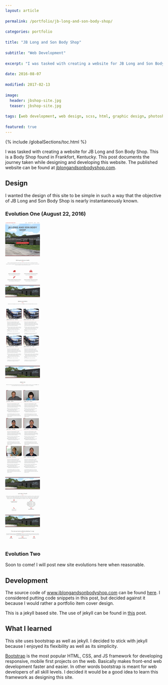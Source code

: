 ```yaml
---
layout: article

permalink: /portfolio/jb-long-and-son-body-shop/

categories: portfolio

title: "JB Long and Son Body Shop"

subtitle: "Web Development"

excerpt: "I was tasked with creating a website for JB Long and Son Body Shop. This post documents the journey."

date: 2016-08-07

modified: 2017-02-13

image: 
  header: jbshop-site.jpg
  teaser: jbshop-site.jpg
  
tags: [web development, web design, scss, html, graphic design, photoshop]

featured: true
---
```

{% include /globalSections/toc.html %}

I was tasked with creating a website for JB Long and Son Body Shop. This is a Body Shop found in Frankfort, Kentucky. This post documents the journey taken while designing and developing this website. The published website can be found at <a class="fancyLink" href="http://www.jblongandsonbodyshop.com" target="_blank">jblongandsonbodyshop.com</a>.

## Design
I wanted the design of this site to be simple in such a way that the objective of JB Long and Son Body Shop is nearly instantaneously known.

### Evolution One (August 22, 2016)

<div class="scroll-box">
    <img src="/images/post-jb-long-site-evo/site-evo1.jpg">
</div>

### Evolution Two
Soon to come! I will post new site evolutions here when reasonable.

## Development
The source code of www.jblongandsonbodyshop.com can be found <a class="fancyLink" href="https://github.com/mtlong29/JBShop_Site" target="_blank">here</a>. I considered putting code snippets in this post, but decided against it because I would rather a portfolio item cover design. 

This is a jekyll based site. The use of jekyll can be found in <a class="fancyLink" href="{{site.url}}/blog/using-jekyll/">this</a> post. 

## What I learned
This site uses bootstrap as well as jekyll. I decided to stick with jekyll because I enjoyed its flexibility as well as its simplicity.

<a class="fancyLink" href="http://getbootstrap.com/" target="_blank">Bootstrap</a> is the most popular HTML, CSS, and JS framework for developing responsive, mobile first projects on the web. Basically makes front-end web development faster and easier. In other words bootstrap is meant for web developers of all skill levels. I decided it would be a good idea to learn this framework as designing this site.